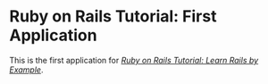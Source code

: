 # Ruby on Rails Tutorial: First Application

This is the first application for [*Ruby on Rails Tutorial: Learn Rails by
Example*](http://railstutorial.org/).